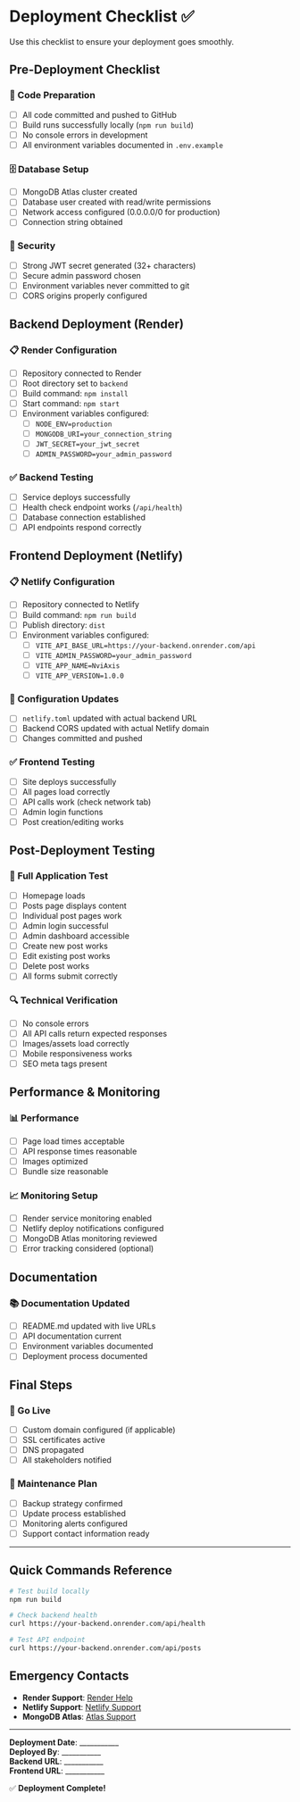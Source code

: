 # Deployment Checklist ✅

Use this checklist to ensure your deployment goes smoothly.

## Pre-Deployment Checklist

### 🔧 Code Preparation
- [ ] All code committed and pushed to GitHub
- [ ] Build runs successfully locally (`npm run build`)
- [ ] No console errors in development
- [ ] All environment variables documented in `.env.example`

### 🗄️ Database Setup
- [ ] MongoDB Atlas cluster created
- [ ] Database user created with read/write permissions
- [ ] Network access configured (0.0.0.0/0 for production)
- [ ] Connection string obtained

### 🔐 Security
- [ ] Strong JWT secret generated (32+ characters)
- [ ] Secure admin password chosen
- [ ] Environment variables never committed to git
- [ ] CORS origins properly configured

## Backend Deployment (Render)

### 📋 Render Configuration
- [ ] Repository connected to Render
- [ ] Root directory set to `backend`
- [ ] Build command: `npm install`
- [ ] Start command: `npm start`
- [ ] Environment variables configured:
  - [ ] `NODE_ENV=production`
  - [ ] `MONGODB_URI=your_connection_string`
  - [ ] `JWT_SECRET=your_jwt_secret`
  - [ ] `ADMIN_PASSWORD=your_admin_password`

### ✅ Backend Testing
- [ ] Service deploys successfully
- [ ] Health check endpoint works (`/api/health`)
- [ ] Database connection established
- [ ] API endpoints respond correctly

## Frontend Deployment (Netlify)

### 📋 Netlify Configuration
- [ ] Repository connected to Netlify
- [ ] Build command: `npm run build`
- [ ] Publish directory: `dist`
- [ ] Environment variables configured:
  - [ ] `VITE_API_BASE_URL=https://your-backend.onrender.com/api`
  - [ ] `VITE_ADMIN_PASSWORD=your_admin_password`
  - [ ] `VITE_APP_NAME=NviAxis`
  - [ ] `VITE_APP_VERSION=1.0.0`

### 🔄 Configuration Updates
- [ ] `netlify.toml` updated with actual backend URL
- [ ] Backend CORS updated with actual Netlify domain
- [ ] Changes committed and pushed

### ✅ Frontend Testing
- [ ] Site deploys successfully
- [ ] All pages load correctly
- [ ] API calls work (check network tab)
- [ ] Admin login functions
- [ ] Post creation/editing works

## Post-Deployment Testing

### 🧪 Full Application Test
- [ ] Homepage loads
- [ ] Posts page displays content
- [ ] Individual post pages work
- [ ] Admin login successful
- [ ] Admin dashboard accessible
- [ ] Create new post works
- [ ] Edit existing post works
- [ ] Delete post works
- [ ] All forms submit correctly

### 🔍 Technical Verification
- [ ] No console errors
- [ ] All API calls return expected responses
- [ ] Images/assets load correctly
- [ ] Mobile responsiveness works
- [ ] SEO meta tags present

## Performance & Monitoring

### 📊 Performance
- [ ] Page load times acceptable
- [ ] API response times reasonable
- [ ] Images optimized
- [ ] Bundle size reasonable

### 📈 Monitoring Setup
- [ ] Render service monitoring enabled
- [ ] Netlify deploy notifications configured
- [ ] MongoDB Atlas monitoring reviewed
- [ ] Error tracking considered (optional)

## Documentation

### 📚 Documentation Updated
- [ ] README.md updated with live URLs
- [ ] API documentation current
- [ ] Environment variables documented
- [ ] Deployment process documented

## Final Steps

### 🚀 Go Live
- [ ] Custom domain configured (if applicable)
- [ ] SSL certificates active
- [ ] DNS propagated
- [ ] All stakeholders notified

### 🔄 Maintenance Plan
- [ ] Backup strategy confirmed
- [ ] Update process established
- [ ] Monitoring alerts configured
- [ ] Support contact information ready

---

## Quick Commands Reference

```bash
# Test build locally
npm run build

# Check backend health
curl https://your-backend.onrender.com/api/health

# Test API endpoint
curl https://your-backend.onrender.com/api/posts
```

## Emergency Contacts

- **Render Support**: [Render Help](https://render.com/docs)
- **Netlify Support**: [Netlify Support](https://www.netlify.com/support/)
- **MongoDB Atlas**: [Atlas Support](https://www.mongodb.com/cloud/atlas/support)

---

**Deployment Date**: ___________  
**Deployed By**: ___________  
**Backend URL**: ___________  
**Frontend URL**: ___________  

✅ **Deployment Complete!**
